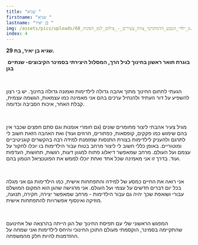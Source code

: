 ```yaml
---
title: "שגיא "
firstname: "שגיא "
lastname: "בן יאיר "
img: /assets/pics/uploads/גן_ילדי_הטבע_הדמוקרטי_צוות_צעירים_-_צילום_לנס_הפקות_68.jpg
index: 4
---
```



**שגיא בן יאיר, בת 29.**

 **בוגרת תואר ראשון בחינוך לגיל הרך, המסלול היצירתי בסמינר הקיבוצים- שנתיים בגן**

 <br>

הגעתי לתחום החינוך מתוך אהבה גדולה לילדימות ואמונה גדולה בחינוך. יש בי רצון להשפיע על דור העתיד ולהנחיל ערכים בהם אני מאמינה כמו עצמאות, הגשמה עצמית, קבלת האחר, איכות הסביבה וכדומה.

 

מגיל צעיר אהבתי ליצור מחומרים שונים (גם חומרי אומנות וגם סתם חפצים שכבר אין בהם שימוש כמו פקקים, קופסאות, כפתורים, חרוזים ועוד) ואת האהבה הזאת חשוב לי לתרגם ולהעניק לילדימות בצורת התנסות שמזמנת למידה רבה בהקשרים קוגניטיביים ומוטוריים. באופן כללי חשוב לי ליצור מרחב בטוח עבור הילדימות בו יוכלו לחקור על עצמם ועל העולם. מרחב שמאפשר דיאלוג פתוח למגוון דעות, רגשות, תחושות, העדפות ועוד. בדרך זו אני מאמינה שכל אחד ואחת יוכלו לממש את הפוטנציאל הטמון בהם.

 

אני רואה את החיים כמסע של למידה והתפתחות אישית, כמו הילדימות גם אני מגלה בכל יום דברים חדשים על עצמי ועל העולם. אני מרגישה שהגן הוא המקום המושלם עבורי ושואפת שכך יהיה גם עבור הילדימות - מרחב שמאפשר יצירה, חקירה, תנועה, מוזיקה ואינסוף אפשרויות להתפתחות אישית. 

  <br>

המפגש הראשוני שלי עם תפיסת החינוך של הגן הייתה בהרצאה של אחינועם שהתקיימה בסמינר, הוקסמתי מעולם התוכן החינוכי והיחס לילדימות ואני שמחה על ההזדמנות להיות חלק מהמשפחה.